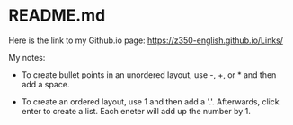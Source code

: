 # README.md

Here is the link to my Github.io page: https://z350-english.github.io/Links/

My notes:

- To create bullet points in an unordered layout, use -, +, or * and then add a space.

- To create an ordered layout, use 1 and then add a '.'. Afterwards, click enter to create a list. Each eneter will add up the number by 1.
